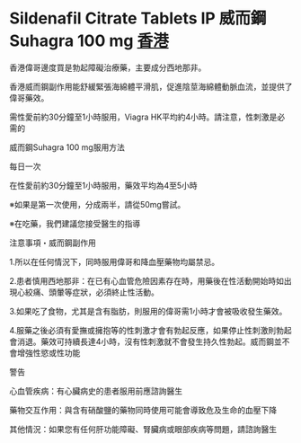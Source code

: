 # Sildenafil Citrate Tablets lP 威而鋼Suhagra 100 mg    [香港](https://haircores.com/)



香港偉哥邊度買是勃起障礙治療藥，主要成分西地那非。


香港威而鋼副作用能舒緩緊張海綿體平滑肌，促進陰莖海綿體動脈血流，並提供了偉哥藥效。



需性愛前約30分鐘至1小時服用，Viagra HK平均約4小時。請注意，性刺激是必需的


威而鋼Suhagra 100 mg服用方法

 每日一次

在性愛前約30分鐘至1小時服用，藥效平均為4至5小時


※如果是第一次使用，分成兩半，請從50mg嘗試。

※在吃藥，我們建議您接受醫生的指導

注意事項・威而鋼副作用

1.所以在任何情況下，同時服用偉哥和降血壓藥物均屬禁忌。

2.患者慎用西地那非：在已有心血管危險因素存在時，用藥後在性活動開始時如出現心絞痛、頭暈等症狀，必須終止性活動。

3.如果吃了食物，尤其是含有脂肪，則服用的偉哥需1小時才會被吸收發生藥效。

4.服藥之後必須有愛撫或擁抱等的性刺激才會有勃起反應，如果停止性刺激則勃起會消退。藥效可持續長達4小時，沒有性刺激就不會發生持久性勃起。威而鋼並不會增強性慾或性功能


警告



心血管疾病：有心臟病史的患者服用前應諮詢醫生

藥物交互作用：與含有硝酸鹽的藥物同時使用可能會導致危及生命的血壓下降

其他情況：如果您有任何肝功能障礙、腎臟病或眼部疾病等問題，請諮詢醫生
